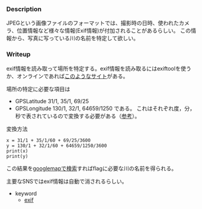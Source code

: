 ### Description
JPEGという画像ファイルのフォーマットでは、撮影時の日時、使われたカメラ、位置情報など様々な情報(Exif情報)が付加されることがあるらしい。
この情報から、写真に写っている川の名前を特定して欲しい。
### Writeup
exif情報を読み取って場所を特定する。exif情報を読み取るにはexiftoolを使うか、オンラインであれば[このようなサイト](http://exif-viewer.com/)がある。

場所の特定に必要な項目は
- GPSLatitude	31/1, 35/1, 69/25
- GPSLongitude	130/1, 32/1, 64659/1250
である。
これはそれぞれ度，分，秒で表されているので変換する必要がある（[参考](https://support.google.com/maps/answer/18539?hl=ja&co=GENIE.Platform%3DDesktop)）。

変換方法
```
x = 31/1 + 35/1/60 + 69/25/3600
y = 130/1 + 32/1/60 + 64659/1250/3600
print(x)
print(y)
```
この結果を[googlemapで検索](https://support.google.com/maps/answer/18539?hl=ja&co=GENIE.Platform%3DDesktop)すればflagに必要な川の名前を得られる。

主要なSNSではexif情報は自動で消されるらしい。

- keyword
  - [exif](https://ja.wikipedia.org/wiki/Exchangeable_image_file_format)

